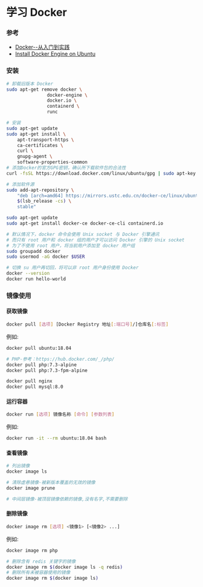# 学习 Docker

### 参考

- [Docker--从入门到实践](https://yeasy.gitbook.io/docker_practice/image/list)
- [Install Docker Engine on Ubuntu](https://docs.docker.com/engine/install/ubuntu/)

### 安装

```sh
# 卸载旧版本 Docker
sudo apt-get remove docker \
               docker-engine \
               docker.io \
               containerd \
               runc

# 安装
sudo apt-get update
sudo apt-get install \
    apt-transport-https \
    ca-certificates \
    curl \
    gnupg-agent \
    software-properties-common
# 添加Docker的官方GPG密钥，确认所下载软件包的合法性
curl -fsSL https://download.docker.com/linux/ubuntu/gpg | sudo apt-key add -

# 添加软件源
sudo add-apt-repository \
    "deb [arch=amd64] https://mirrors.ustc.edu.cn/docker-ce/linux/ubuntu \
    $(lsb_release -cs) \
    stable"

sudo apt-get update
sudo apt-get install docker-ce docker-ce-cli containerd.io

# 默认情况下，docker 命令会使用 Unix socket 与 Docker 引擎通讯
# 而只有 root 用户和 docker 组的用户才可以访问 Docker 引擎的 Unix socket
# 为了不使用 root 用户，将当前用户添加至 docker 用户组
sudo groupadd docker
sudo usermod -aG docker $USER

# 切换 su 用户再切回，将可以非 root 用户身份使用 Docker
docker --version
docker run hello-world
```

### 镜像使用

#### 获取镜像

```sh
docker pull [选项] [Docker Registry 地址[:端口号]/]仓库名[:标签]
```

例如:

```sh
docker pull ubuntu:18.04

# PHP-参考：https://hub.docker.com/_/php/
docker pull php:7.3-alpine
docker pull php:7.3-fpm-alpine

docker pull nginx
docker pull mysql:8.0
```

#### 运行容器

```sh
docker run [选项] 镜像名称 [命令] [参数列表]
```

例如:

```sh
docker run -it --rm ubuntu:18.04 bash
```

#### 查看镜像

```sh
# 列出镜像
docker image ls

# 清除虚悬镜像-被新版本覆盖的无效的镜像
docker image prune

# 中间层镜像-被顶层镜像依赖的镜像,没有名字,不需要删除
```

#### 删除镜像

```sh
docker image rm [选项] <镜像1> [<镜像2> ...]
```

例如:

```sh
docker image rm php

# 删除含有 redis 关键字的镜像
docker image rm $(docker image ls -q redis)
# 删除所有未被容器使用的镜像
docker image rm $(docker image ls)
```

